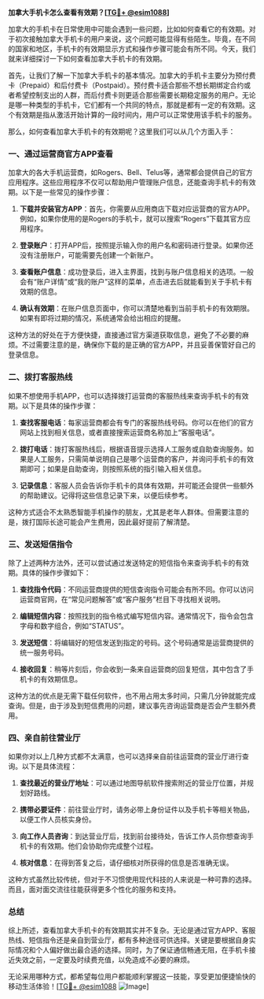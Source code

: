 **加拿大手机卡怎么查看有效期？[[TG💪+ @esim1088](https://t.me/s/esim1088)]**

加拿大的手机卡在日常使用中可能会遇到一些问题，比如如何查看它的有效期。对于初次接触加拿大手机卡的用户来说，这个问题可能显得有些陌生。毕竟，在不同的国家和地区，手机卡的有效期显示方式和操作步骤可能会有所不同。今天，我们就来详细探讨一下如何查看加拿大手机卡的有效期。

首先，让我们了解一下加拿大手机卡的基本情况。加拿大的手机卡主要分为预付费卡（Prepaid）和后付费卡（Postpaid）。预付费卡适合那些不想长期绑定合约或者希望控制支出的人群，而后付费卡则更适合那些需要长期稳定服务的用户。无论是哪一种类型的手机卡，它们都有一个共同的特点，那就是都有一定的有效期。这个有效期是指从激活开始计算的一段时间内，用户可以正常使用该手机卡的服务。

那么，如何查看加拿大手机卡的有效期呢？这里我们可以从几个方面入手：

### 一、通过运营商官方APP查看

加拿大的各大手机运营商，如Rogers、Bell、Telus等，通常都会提供自己的官方应用程序。这些应用程序不仅可以帮助用户管理账户信息，还能查询手机卡的有效期。以下是一些常见的操作步骤：

1. **下载并安装官方APP**：首先，你需要从应用商店下载对应运营商的官方APP。例如，如果你使用的是Rogers的手机卡，就可以搜索“Rogers”下载其官方应用程序。
   
2. **登录账户**：打开APP后，按照提示输入你的用户名和密码进行登录。如果你还没有注册账户，可能需要先创建一个新账户。

3. **查看账户信息**：成功登录后，进入主界面，找到与账户信息相关的选项。一般会有“账户详情”或“我的账户”这样的菜单，点击进去后就能看到关于手机卡有效期的信息。

4. **确认有效期**：在账户信息页面中，你可以清楚地看到当前手机卡的有效期限。如果有即将过期的情况，系统通常会给出相应的提醒。

这种方法的好处在于方便快捷，直接通过官方渠道获取信息，避免了不必要的麻烦。不过需要注意的是，确保你下载的是正确的官方APP，并且妥善保管好自己的登录信息。

### 二、拨打客服热线

如果不想使用手机APP，也可以选择拨打运营商的客服热线来查询手机卡的有效期。以下是具体的操作步骤：

1. **查找客服电话**：每家运营商都会有专门的客服热线号码。你可以在他们的官方网站上找到相关信息，或者直接搜索运营商名称加上“客服电话”。

2. **拨打电话**：拨打客服热线后，根据语音提示选择人工服务或自助查询服务。如果是人工服务，只需简单说明自己是哪个运营商的客户，并询问手机卡的有效期即可；如果是自助查询，则按照系统的指引输入相关信息。

3. **记录信息**：客服人员会告诉你手机卡的具体有效期，并可能还会提供一些额外的帮助建议。记得将这些信息记录下来，以便后续参考。

这种方式适合不太熟悉智能手机操作的朋友，尤其是老年人群体。但需要注意的是，拨打国际长途可能会产生费用，因此最好提前了解清楚。

### 三、发送短信指令

除了上述两种方法外，还可以尝试通过发送特定的短信指令来查询手机卡的有效期。具体的操作步骤如下：

1. **查找指令代码**：不同运营商提供的短信查询指令可能会有所不同。你可以访问运营商官网，在“常见问题解答”或“客户服务”栏目下寻找相关说明。

2. **编辑短信内容**：按照找到的指令格式编写短信内容。通常情况下，指令会包含字母和数字组合，例如“STATUS”。

3. **发送短信**：将编辑好的短信发送到指定的号码。这个号码通常是运营商提供的统一服务号码。

4. **接收回复**：稍等片刻后，你会收到一条来自运营商的回复短信，其中包含了手机卡的有效期信息。

这种方法的优点是无需下载任何软件，也不用占用太多时间，只需几分钟就能完成查询。但是，由于涉及到短信费用的问题，建议事先咨询运营商是否会产生额外费用。

### 四、亲自前往营业厅

如果你对以上几种方式都不太满意，也可以选择亲自前往运营商的营业厅进行查询。以下是具体流程：

1. **查找最近的营业厅地址**：可以通过地图导航软件搜索附近的营业厅位置，并规划好路线。

2. **携带必要证件**：前往营业厅时，请务必带上身份证件以及手机卡等相关物品，以便工作人员核实身份。

3. **向工作人员咨询**：到达营业厅后，找到前台接待处，告诉工作人员你想查询手机卡的有效期。他们会协助你完成整个过程。

4. **核对信息**：在得到答复之后，请仔细核对所获得的信息是否准确无误。

这种方式虽然比较传统，但对于不习惯使用现代科技的人来说是一种可靠的选择。而且，面对面交流往往能获得更多个性化的服务和支持。

### 总结

综上所述，查看加拿大手机卡的有效期其实并不复杂。无论是通过官方APP、客服热线、短信指令还是亲自到营业厅，都有多种途径可供选择。关键是要根据自身实际情况和个人偏好做出最合适的选择。同时，为了保证通信畅通无阻，在手机卡接近失效之前，一定要及时续费充值，以免造成不必要的麻烦。

无论采用哪种方式，都希望每位用户都能顺利掌握这一技能，享受更加便捷愉快的移动生活体验！[[TG💪+ @esim1088](https://t.me/s/esim1088) ![Image](https://i.postimg.cc/4NQfJmqS/Snipaste-2025-05-13-00-14-12.png)]